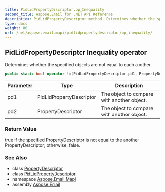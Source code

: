 ```yaml
---
title: PidLidPropertyDescriptor.op_Inequality
second_title: Aspose.Email for .NET API Reference
description: PidLidPropertyDescriptor method. Determines whether the specified objects are not equal to each another
type: docs
weight: 80
url: /net/aspose.email.mapi/pidlidpropertydescriptor/op_inequality/
---
```

## PidLidPropertyDescriptor Inequality operator

Determines whether the specified objects are not equal to each another.

```csharp
public static bool operator !=(PidLidPropertyDescriptor pd1, PropertyDescriptor pd2)
```

| Parameter | Type | Description |
| --- | --- | --- |
| pd1 | PidLidPropertyDescriptor | The object to compare with another object. |
| pd2 | PropertyDescriptor | The object to compare with another object. |

### Return Value

true if the specified PropertyDescriptor is not equal to the another PropertyDescriptor; otherwise, false.

### See Also

* class [PropertyDescriptor](../../propertydescriptor/)
* class [PidLidPropertyDescriptor](../)
* namespace [Aspose.Email.Mapi](../../pidlidpropertydescriptor/)
* assembly [Aspose.Email](../../../)


